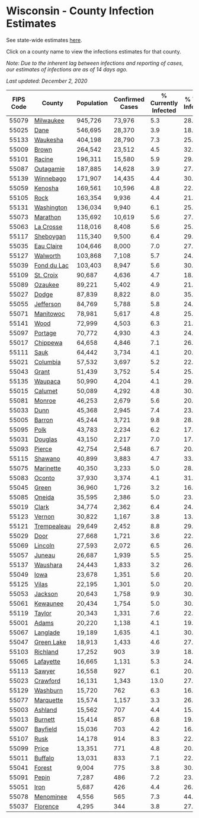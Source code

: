 # Wisconsin - County Infection Estimates

See state-wide estimates [here](/infections/us-wi).

Click on a county name to view the infections estimates for that county.

*Note: Due to the inherent lag between infections and reporting of cases, our estimates of infections are as of 14 days ago.*

*Last updated: December 2, 2020*

|   FIPS Code |                     County |   Population |   Confirmed Cases |   % Currently Infected |   % Total Infected |
|-------------|----------------------------|--------------|-------------------|------------------------|--------------------|
|       55079 |     [Milwaukee](milwaukee) |      945,726 |            73,976 |                    5.3 |               28.5 |
|       55025 |               [Dane](dane) |      546,695 |            28,370 |                    3.9 |               18.5 |
|       55133 |       [Waukesha](waukesha) |      404,198 |            28,790 |                    7.3 |               25.1 |
|       55009 |             [Brown](brown) |      264,542 |            23,512 |                    4.5 |               32.9 |
|       55101 |           [Racine](racine) |      196,311 |            15,580 |                    5.9 |               29.0 |
|       55087 |     [Outagamie](outagamie) |      187,885 |            14,628 |                    3.9 |               27.8 |
|       55139 |     [Winnebago](winnebago) |      171,907 |            14,435 |                    4.4 |               30.1 |
|       55059 |         [Kenosha](kenosha) |      169,561 |            10,596 |                    4.8 |               22.8 |
|       55105 |               [Rock](rock) |      163,354 |             9,936 |                    4.4 |               21.8 |
|       55131 |   [Washington](washington) |      136,034 |             9,940 |                    6.1 |               25.9 |
|       55073 |       [Marathon](marathon) |      135,692 |            10,619 |                    5.6 |               27.8 |
|       55063 |     [La Crosse](la-crosse) |      118,016 |             8,408 |                    5.6 |               25.0 |
|       55117 |     [Sheboygan](sheboygan) |      115,340 |             9,500 |                    6.4 |               29.5 |
|       55035 |   [Eau Claire](eau-claire) |      104,646 |             8,000 |                    7.0 |               27.0 |
|       55127 |       [Walworth](walworth) |      103,868 |             7,108 |                    5.7 |               24.1 |
|       55039 | [Fond du Lac](fond-du-lac) |      103,403 |             8,947 |                    5.6 |               30.8 |
|       55109 |     [St. Croix](st.-croix) |       90,687 |             4,636 |                    4.7 |               18.0 |
|       55089 |         [Ozaukee](ozaukee) |       89,221 |             5,402 |                    4.9 |               21.6 |
|       55027 |             [Dodge](dodge) |       87,839 |             8,822 |                    8.0 |               35.9 |
|       55055 |     [Jefferson](jefferson) |       84,769 |             5,788 |                    5.8 |               24.0 |
|       55071 |     [Manitowoc](manitowoc) |       78,981 |             5,617 |                    4.8 |               25.2 |
|       55141 |               [Wood](wood) |       72,999 |             4,503 |                    6.3 |               21.7 |
|       55097 |         [Portage](portage) |       70,772 |             4,930 |                    4.3 |               24.6 |
|       55017 |       [Chippewa](chippewa) |       64,658 |             4,846 |                    7.1 |               26.2 |
|       55111 |               [Sauk](sauk) |       64,442 |             3,734 |                    4.1 |               20.5 |
|       55021 |       [Columbia](columbia) |       57,532 |             3,697 |                    5.2 |               22.8 |
|       55043 |             [Grant](grant) |       51,439 |             3,752 |                    5.4 |               25.9 |
|       55135 |         [Waupaca](waupaca) |       50,990 |             4,204 |                    4.1 |               29.3 |
|       55015 |         [Calumet](calumet) |       50,089 |             4,292 |                    4.8 |               30.7 |
|       55081 |           [Monroe](monroe) |       46,253 |             2,679 |                    5.6 |               20.0 |
|       55033 |               [Dunn](dunn) |       45,368 |             2,945 |                    7.4 |               23.0 |
|       55005 |           [Barron](barron) |       45,244 |             3,721 |                    9.8 |               28.8 |
|       55095 |               [Polk](polk) |       43,783 |             2,234 |                    6.2 |               17.5 |
|       55031 |         [Douglas](douglas) |       43,150 |             2,217 |                    7.0 |               17.5 |
|       55093 |           [Pierce](pierce) |       42,754 |             2,548 |                    6.7 |               20.9 |
|       55115 |         [Shawano](shawano) |       40,899 |             3,883 |                    4.7 |               33.9 |
|       55075 |     [Marinette](marinette) |       40,350 |             3,233 |                    5.0 |               28.3 |
|       55083 |           [Oconto](oconto) |       37,930 |             3,374 |                    4.1 |               31.6 |
|       55045 |             [Green](green) |       36,960 |             1,726 |                    3.2 |               16.6 |
|       55085 |           [Oneida](oneida) |       35,595 |             2,386 |                    5.0 |               23.6 |
|       55019 |             [Clark](clark) |       34,774 |             2,362 |                    6.4 |               24.1 |
|       55123 |           [Vernon](vernon) |       30,822 |             1,167 |                    3.8 |               13.1 |
|       55121 | [Trempealeau](trempealeau) |       29,649 |             2,452 |                    8.8 |               29.0 |
|       55029 |               [Door](door) |       27,668 |             1,721 |                    3.6 |               22.5 |
|       55069 |         [Lincoln](lincoln) |       27,593 |             2,072 |                    6.5 |               26.5 |
|       55057 |           [Juneau](juneau) |       26,687 |             1,939 |                    5.5 |               25.9 |
|       55137 |       [Waushara](waushara) |       24,443 |             1,833 |                    3.2 |               26.9 |
|       55049 |               [Iowa](iowa) |       23,678 |             1,351 |                    5.6 |               20.3 |
|       55125 |             [Vilas](vilas) |       22,195 |             1,301 |                    5.0 |               20.6 |
|       55053 |         [Jackson](jackson) |       20,643 |             1,758 |                    9.9 |               30.1 |
|       55061 |       [Kewaunee](kewaunee) |       20,434 |             1,754 |                    5.0 |               30.6 |
|       55119 |           [Taylor](taylor) |       20,343 |             1,331 |                    7.6 |               22.7 |
|       55001 |             [Adams](adams) |       20,220 |             1,138 |                    4.1 |               19.8 |
|       55067 |       [Langlade](langlade) |       19,189 |             1,635 |                    4.1 |               30.3 |
|       55047 |   [Green Lake](green-lake) |       18,913 |             1,433 |                    4.6 |               27.3 |
|       55103 |       [Richland](richland) |       17,252 |               903 |                    3.9 |               18.8 |
|       55065 |     [Lafayette](lafayette) |       16,665 |             1,131 |                    5.3 |               24.0 |
|       55113 |           [Sawyer](sawyer) |       16,558 |               927 |                    6.1 |               20.8 |
|       55023 |       [Crawford](crawford) |       16,131 |             1,343 |                   13.0 |               27.3 |
|       55129 |       [Washburn](washburn) |       15,720 |               762 |                    6.3 |               16.1 |
|       55077 |     [Marquette](marquette) |       15,574 |             1,157 |                    3.3 |               26.7 |
|       55003 |         [Ashland](ashland) |       15,562 |               707 |                    4.4 |               15.9 |
|       55013 |         [Burnett](burnett) |       15,414 |               857 |                    6.8 |               19.1 |
|       55007 |       [Bayfield](bayfield) |       15,036 |               703 |                    4.2 |               16.5 |
|       55107 |               [Rusk](rusk) |       14,178 |               914 |                    8.3 |               22.5 |
|       55099 |             [Price](price) |       13,351 |               771 |                    4.8 |               20.4 |
|       55011 |         [Buffalo](buffalo) |       13,031 |               833 |                    7.1 |               22.3 |
|       55041 |           [Forest](forest) |        9,004 |               775 |                    3.8 |               30.7 |
|       55091 |             [Pepin](pepin) |        7,287 |               486 |                    7.2 |               23.4 |
|       55051 |               [Iron](iron) |        5,687 |               426 |                    4.4 |               26.1 |
|       55078 |     [Menominee](menominee) |        4,556 |               565 |                    7.3 |               44.7 |
|       55037 |       [Florence](florence) |        4,295 |               344 |                    3.8 |               27.9 |
